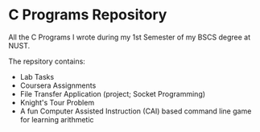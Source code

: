 # C Programs Repository
All the C Programs I wrote during my 1st Semester of my BSCS degree at NUST.

The repsitory contains:
 - Lab Tasks
 - Coursera Assignments
 - File Transfer Application (project; Socket Programming)
 - Knight's Tour Problem
 - A fun  Computer Assisted Instruction (CAI) based command line game for learning arithmetic